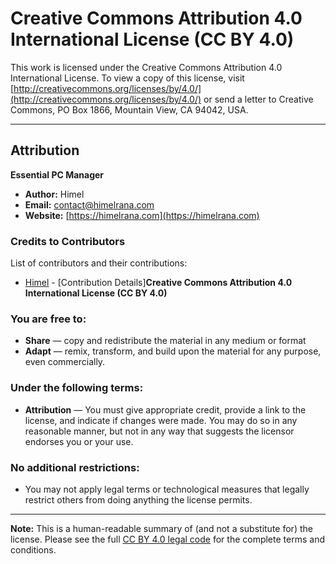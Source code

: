 # Creative Commons Attribution 4.0 International License (CC BY 4.0)

This work is licensed under the Creative Commons Attribution 4.0 International License. To view a copy of this license, visit [http://creativecommons.org/licenses/by/4.0/](http://creativecommons.org/licenses/by/4.0/) or send a letter to Creative Commons, PO Box 1866, Mountain View, CA 94042, USA.

---

## Attribution

**Essential PC Manager**

- **Author:** Himel
- **Email:** contact@himelrana.com
- **Website:** [https://himelrana.com](https://himelrana.com)

### Credits to Contributors

List of contributors and their contributions:

- [Himel](mailto:contact@himelrana.com) - [Contribution Details]**Creative Commons Attribution 4.0 International License (CC BY 4.0)**

### You are free to:

- **Share** — copy and redistribute the material in any medium or format
- **Adapt** — remix, transform, and build upon the material for any purpose, even commercially.

### Under the following terms:

- **Attribution** — You must give appropriate credit, provide a link to the license, and indicate if changes were made. You may do so in any reasonable manner, but not in any way that suggests the licensor endorses you or your use.

### No additional restrictions:

- You may not apply legal terms or technological measures that legally restrict others from doing anything the license permits.

---

**Note:** This is a human-readable summary of (and not a substitute for) the license. Please see the full [CC BY 4.0 legal code](https://creativecommons.org/licenses/by/4.0/legalcode) for the complete terms and conditions.
